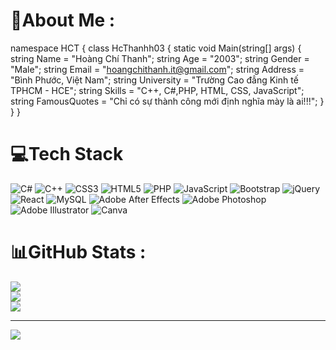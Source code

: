 # 💫About Me :
namespace HCT
{
    class HcThanhh03
    {
        static void Main(string[] args)
        {
            string Name = "Hoàng Chí Thanh";
            string Age = "2003";
            string Gender = "Male";
	string Email = "hoangchithanh.it@gmail.com";
            string Address = "Bình Phước, Việt Nam";
            string University = "Trường Cao đẳng Kinh tế TPHCM - HCE";
            string Skills = "C++, C#,PHP, HTML, CSS, JavaScript";
            string FamousQuotes = "Chỉ có sự thành công mới định nghĩa mày là ai!!!";
        }
    }
}

# 💻Tech Stack
![C#](https://img.shields.io/badge/c%23-%23239120.svg?style=flat&logo=c-sharp&logoColor=white) ![C++](https://img.shields.io/badge/c++-%2300599C.svg?style=flat&logo=c%2B%2B&logoColor=white) ![CSS3](https://img.shields.io/badge/css3-%231572B6.svg?style=flat&logo=css3&logoColor=white) ![HTML5](https://img.shields.io/badge/html5-%23E34F26.svg?style=flat&logo=html5&logoColor=white) ![PHP](https://img.shields.io/badge/php-%23777BB4.svg?style=flat&logo=php&logoColor=white) ![JavaScript](https://img.shields.io/badge/javascript-%23323330.svg?style=flat&logo=javascript&logoColor=%23F7DF1E) ![Bootstrap](https://img.shields.io/badge/bootstrap-%23563D7C.svg?style=flat&logo=bootstrap&logoColor=white) ![jQuery](https://img.shields.io/badge/jquery-%230769AD.svg?style=flat&logo=jquery&logoColor=white) ![React](https://img.shields.io/badge/react-%2320232a.svg?style=flat&logo=react&logoColor=%2361DAFB) ![MySQL](https://img.shields.io/badge/mysql-%2300f.svg?style=flat&logo=mysql&logoColor=white) ![Adobe After Effects](https://img.shields.io/badge/Adobe%20After%20Effects-9999FF.svg?style=flat&logo=Adobe%20After%20Effects&logoColor=white) ![Adobe Photoshop](https://img.shields.io/badge/adobephotoshop-%2331A8FF.svg?style=flat&logo=adobephotoshop&logoColor=white) ![Adobe Illustrator](https://img.shields.io/badge/adobeillustrator-%23FF9A00.svg?style=flat&logo=adobeillustrator&logoColor=white) ![Canva](https://img.shields.io/badge/Canva-%2300C4CC.svg?style=flat&logo=Canva&logoColor=white)
# 📊GitHub Stats :
![](https://github-readme-stats.vercel.app/api?username=HcThanh03&theme=radical&hide_border=true&include_all_commits=false&count_private=false)<br/>
![](https://github-readme-streak-stats.herokuapp.com/?user=HcThanh03&theme=radical&hide_border=true)<br/>
![](https://github-readme-stats.vercel.app/api/top-langs/?username=HcThanh03&theme=radical&hide_border=true&include_all_commits=false&count_private=false&layout=compact)

---
[![](https://visitcount.itsvg.in/api?id=HcThanh03&icon=0&color=0)](https://visitcount.itsvg.in)
